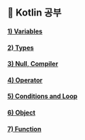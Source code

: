 ## 📝 Kotlin 공부

#### [1) Variables](https://grand-jumper-7af.notion.site/Variables-3c6181cc1f174100bdefde2fe85b7be3)

#### [2) Types](https://grand-jumper-7af.notion.site/Types-f0118d6b6823439d8489ec545629658e)

#### [3) Null, Compiler](https://grand-jumper-7af.notion.site/Null-Compiler-2509246ccd204052bec83aed79ae89a8)

#### [4) Operator](https://grand-jumper-7af.notion.site/Operator-19133f5d6fa7401592289d9a80993141)

#### [5) Conditions and Loop](https://grand-jumper-7af.notion.site/Conditions-and-Loop-e81306edc2cf4eddbbcfe51d63d28a66)

#### [6) Object](https://grand-jumper-7af.notion.site/Object-ff299fa4ba164ec8a17027860364089f)

#### [7) Function](https://grand-jumper-7af.notion.site/Function-7cfc0c2ea26c40ef93e18af2318c36be)
